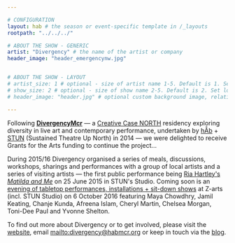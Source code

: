 ```yaml
---

# CONFIGURATION
layout: hab # the season or event-specific template in /_layouts
rootpath: "../../../"

# ABOUT THE SHOW - GENERIC
artist: "Divergency" # the name of the artist or company
header_image: "header_emergencynw.jpg"    


# ABOUT THE SHOW - LAYOUT
# artist_size: 1 # optional - size of artist name 1-5. Default is 1. Set longer names to lower values
# show_size: 2 # optional - size of show name 2-5. Default is 2. Set longer names to lower values
# header_image: "header.jpg" # optional custom background image, relative to current page

---
```

Following **<a href="http://divergencymcr.posthaven.com/divergencymcr-a-creative-case-north-residency-project" target="_blank">DivergencyMcr</a>** — a <a href="http://www.zendeh.com/blog/#announcement" target="_blank">Creative Case NORTH</a> residency exploring diversity in live art and contemporary performance, undertaken by <a href='http://habmcr.org' target='_blank'>hÅb</a> + <a href='http://stunlive.com' target='_blank'>STUN</a> (Sustained Theatre Up North) in 2014 — we were delighted to receive Grants for the Arts funding to continue the project…        
           
During 2015/16 Divergency organised a series of meals, discussions, workshops, sharings and performances with a group of local artists and a series of visiting artists — the first public performance being [Ria Hartley's *Matilda and Me*](/archive/2015-springsummer/hartley) on 25 June 2015 in STUN's Studio. Coming soon is an [evening of tabletop performances, installations + sit-down shows](/current/2016-divergency) at Z-arts (incl. STUN Studio) on 6 October 2016 featuring Maya Chowdhry, Jamil Keating, Chanje Kunda, Afreena Islam, Cheryl Martin, Chelsea Morgan, Toni-Dee Paul and Yvonne Shelton.           
           
To find out more about Divergency or to get involved, please visit the <a href="http://divergencymcr.org" target="_blank">website</a>, email <mailto:divergency@habmcr.org> or keep in touch via the <a href="http://divergencymcr.posthaven.com" target="_blank">blog</a>.
